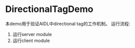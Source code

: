# DirectionalTagDemo
本demo用于验证AIDL中directional tag的工作机制。
运行流程:
1. 运行server module
2. 运行client module
